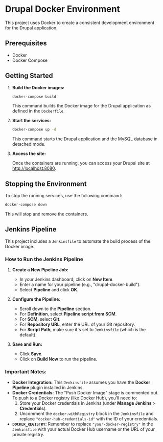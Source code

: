 # Drupal Docker Environment

This project uses Docker to create a consistent development environment for the Drupal application.

## Prerequisites

*   Docker
*   Docker Compose

## Getting Started

1.  **Build the Docker images:**

    ```bash
    docker-compose build
    ```

    This command builds the Docker image for the Drupal application as defined in the `Dockerfile`.

2.  **Start the services:**

    ```bash
    docker-compose up -d
    ```

    This command starts the Drupal application and the MySQL database in detached mode.

3.  **Access the site:**

    Once the containers are running, you can access your Drupal site at [http://localhost:8080](http://localhost:8080).

## Stopping the Environment

To stop the running services, use the following command:

```bash
docker-compose down
```

This will stop and remove the containers.

## Jenkins Pipeline

This project includes a `Jenkinsfile` to automate the build process of the Docker image.

### How to Run the Jenkins Pipeline

1.  **Create a New Pipeline Job:**
    *   In your Jenkins dashboard, click on **New Item**.
    *   Enter a name for your pipeline (e.g., "drupal-docker-build").
    *   Select **Pipeline** and click **OK**.

2.  **Configure the Pipeline:**
    *   Scroll down to the **Pipeline** section.
    *   For **Definition**, select **Pipeline script from SCM**.
    *   For **SCM**, select **Git**.
    *   For **Repository URL**, enter the URL of your Git repository.
    *   For **Script Path**, make sure it's set to `Jenkinsfile` (which is the default).

3.  **Save and Run:**
    *   Click **Save**.
    *   Click on **Build Now** to run the pipeline.

### Important Notes:

*   **Docker Integration:** This `Jenkinsfile` assumes you have the **Docker Pipeline** plugin installed in Jenkins.
*   **Docker Credentials:** The "Push Docker Image" stage is commented out. To push to a Docker registry (like Docker Hub), you'll need to:
    1.  Store your Docker credentials in Jenkins (under **Manage Jenkins** > **Credentials**).
    2.  Uncomment the `docker.withRegistry` block in the `Jenkinsfile` and replace `"docker-hub-credentials-id"` with the ID of your credentials.
*   **`DOCKER_REGISTRY`:** Remember to replace `"your-docker-registry"` in the `Jenkinsfile` with your actual Docker Hub username or the URL of your private registry.
